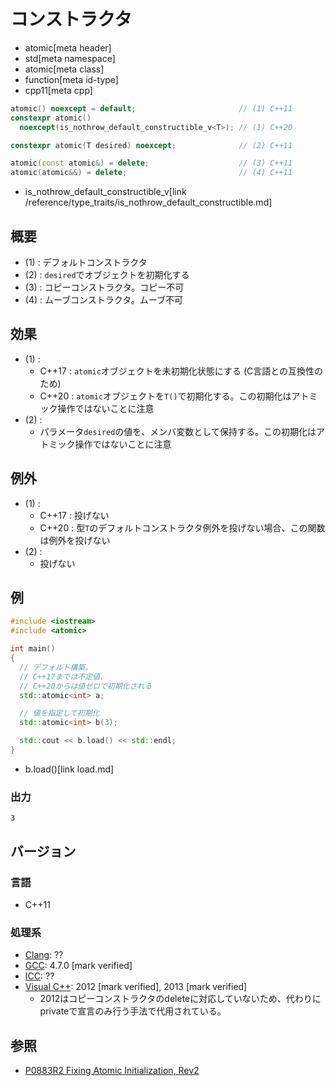 # コンストラクタ
* atomic[meta header]
* std[meta namespace]
* atomic[meta class]
* function[meta id-type]
* cpp11[meta cpp]

```cpp
atomic() noexcept = default;                       // (1) C++11
constexpr atomic()
  noexcept(is_nothrow_default_constructible_v<T>); // (1) C++20

constexpr atomic(T desired) noexcept;              // (2) C++11

atomic(const atomic&) = delete;                    // (3) C++11
atomic(atomic&&) = delete;                         // (4) C++11
```
* is_nothrow_default_constructible_v[link /reference/type_traits/is_nothrow_default_constructible.md]

## 概要
- (1) : デフォルトコンストラクタ
- (2) : `desired`でオブジェクトを初期化する
- (3) : コピーコンストラクタ。コピー不可
- (4) : ムーブコンストラクタ。ムーブ不可


## 効果
- (1) :
    - C++17 : `atomic`オブジェクトを未初期化状態にする (C言語との互換性のため)
    - C++20 : `atomic`オブジェクトを`T()`で初期化する。この初期化はアトミック操作ではないことに注意
- (2) :
    - パラメータ`desired`の値を、メンバ変数として保持する。この初期化はアトミック操作ではないことに注意


## 例外
- (1) :
    - C++17 : 投げない
    - C++20 : 型`T`のデフォルトコンストラクタ例外を投げない場合、この関数は例外を投げない
- (2) :
    - 投げない


## 例
```cpp example
#include <iostream>
#include <atomic>

int main()
{
  // デフォルト構築。
  // C++17までは不定値、
  // C++20からは値ゼロで初期化される
  std::atomic<int> a;

  // 値を指定して初期化
  std::atomic<int> b(3);

  std::cout << b.load() << std::endl;
}
```
* b.load()[link load.md]


### 出力
```
3
```

## バージョン
### 言語
- C++11

### 処理系
- [Clang](/implementation.md#clang): ??
- [GCC](/implementation.md#gcc): 4.7.0 [mark verified]
- [ICC](/implementation.md#icc): ??
- [Visual C++](/implementation.md#visual_cpp): 2012 [mark verified], 2013 [mark verified]
	- 2012はコピーコンストラクタのdeleteに対応していないため、代わりにprivateで宣言のみ行う手法で代用されている。


## 参照
- [P0883R2 Fixing Atomic Initialization, Rev2](http://www.open-std.org/jtc1/sc22/wg21/docs/papers/2019/p0883r2.pdf)
